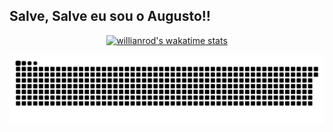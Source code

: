 ## Salve, Salve eu sou o Augusto!!

<div align='center'>
  
[![willianrod's wakatime stats](https://github-readme-stats.vercel.app/api/wakatime?username=AugustoJB&theme=nightowl)](https://github.com/anuraghazra/github-readme-stats)

</div>
 
  ![Snake animation](https://github.com/AugustoJ1/AugustoJ1/blob/output/github-contribution-grid-snake.svg)
 
</div>
